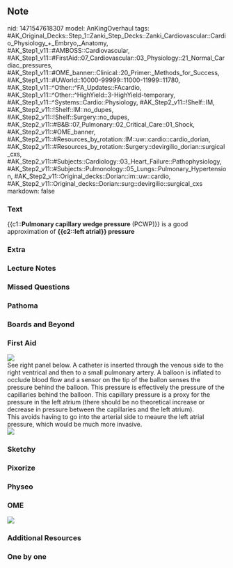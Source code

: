 ## Note
nid: 1471547618307
model: AnKingOverhaul
tags: #AK_Original_Decks::Step_1::Zanki_Step_Decks::Zanki_Cardiovascular::Cardio_Physiology_+_Embryo,_Anatomy, #AK_Step1_v11::#AMBOSS::Cardiovascular, #AK_Step1_v11::#FirstAid::07_Cardiovascular::03_Physiology::21_Normal_Cardiac_pressures, #AK_Step1_v11::#OME_banner::Clinical::20_Primer:_Methods_for_Success, #AK_Step1_v11::#UWorld::10000-99999::11000-11999::11780, #AK_Step1_v11::^Other::^FA_Updates::FAcardio, #AK_Step1_v11::^Other::^HighYield::3-HighYield-temporary, #AK_Step1_v11::^Systems::Cardio::Physiology, #AK_Step2_v11::!Shelf::IM, #AK_Step2_v11::!Shelf::IM::no_dupes, #AK_Step2_v11::!Shelf::Surgery::no_dupes, #AK_Step2_v11::#B&B::07_Pulmonary::02_Critical_Care::01_Shock, #AK_Step2_v11::#OME_banner, #AK_Step2_v11::#Resources_by_rotation::IM::uw::cardio::cardio_dorian, #AK_Step2_v11::#Resources_by_rotation::Surgery::devirgilio_dorian::surgical_cxs, #AK_Step2_v11::#Subjects::Cardiology::03_Heart_Failure::Pathophysiology, #AK_Step2_v11::#Subjects::Pulmonology::05_Lungs::Pulmonary_Hypertension, #AK_Step2_v11::Original_decks::Dorian::im::uw::cardio, #AK_Step2_v11::Original_decks::Dorian::surg::devirgilio::surgical_cxs
markdown: false

### Text
{{c1::<b>Pulmonary capillary wedge pressure</b> (PCWP)}} is a good
approximation of <b>{{c2::left atrial}} pressure</b>

### Extra


### Lecture Notes


### Missed Questions


### Pathoma


### Boards and Beyond


### First Aid
<div><img src="paste-448227081978136.jpg"></div>
<div>
  See right panel below. A catheter is inserted through the venous
  side to the right ventrical and then to a small pulmonary artery.
  A balloon is inflated to occlude blood flow and a sensor on the
  tip of the ballon senses the pressure behind the balloon. This
  pressure is effectively the pressure of the capillaries behind
  the balloon. This capillary pressure is a proxy for the pressure
  in the left atrium (there should be no theoretical increase or
  decrease in pressure between the capillaries and the left
  atrium).
</div>
<div>
  This avoids having to go into the arterial side to meaure the
  left atrial pressure, which would be much more invasive.
</div>
<div><img src="paste-448811197531164.jpg"></div>

### Sketchy


### Pixorize


### Physeo


### OME
<div class="ome-widget">
  <a href="https://onlinemeded.org/spa/surgery?ref=anki"><img src=
  "_OME_AnkiFlashcards_Topic_3.png"></a>
</div>

### Additional Resources


### One by one


